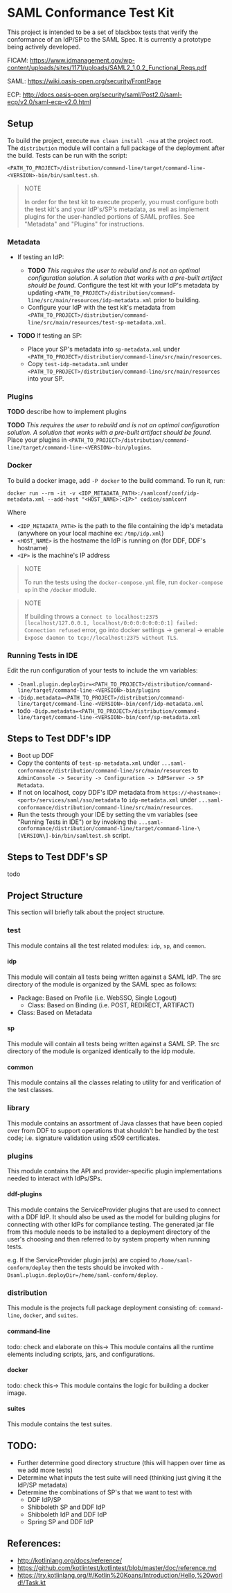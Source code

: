 # SAML Conformance Test Kit
This project is intended to be a set of blackbox tests that verify the conformance of an IdP/SP to the SAML Spec.
It is currently a prototype being actively developed.

FICAM: https://www.idmanagement.gov/wp-content/uploads/sites/1171/uploads/SAML2_1.0.2_Functional_Reqs.pdf

SAML: https://wiki.oasis-open.org/security/FrontPage

ECP: http://docs.oasis-open.org/security/saml/Post2.0/saml-ecp/v2.0/saml-ecp-v2.0.html

## Setup
To build the project, execute `mvn clean install -nsu` at the project root.
The `distribution` module will contain a full package of the deployment after the build.
Tests can be run with the script:

`<PATH_TO_PROJECT>/distribution/command-line/target/command-line-<VERSION>-bin/bin/samltest.sh`.

>NOTE
>
>In order for the test kit to execute properly, you must configure both
the test kit's and your IdP's/SP's metadata, as well as implement plugins
for the user-handled portions of SAML profiles. See "Metadata" and "Plugins" for instructions.

### Metadata
* If testing an IdP:
  * **TODO** *This requires the user to rebuild and is not an optimal
  configuration solution. A solution that works with a pre-built artifact
  should be found.* Configure the test kit with your IdP's metadata by updating
  `<PATH_TO_PROJECT>/distribution/command-line/src/main/resources/idp-metadata.xml`
  prior to building.
  * Configure your IdP with the test kit's metadata from
  `<PATH_TO_PROJECT>/distribution/command-line/src/main/resources/test-sp-metadata.xml`.
  
* **TODO** If testing an SP:
  * Place your SP's metadata into `sp-metadata.xml` under `<PATH_TO_PROJECT>/distribution/command-line/src/main/resources`.
  * Copy `test-idp-metadata.xml` under `<PATH_TO_PROJECT>/distribution/command-line/src/main/resources` into your SP.
   
### Plugins
**TODO** describe how to implement plugins

**TODO** *This requires the user to rebuild and is not an optimal configuration
solution. A solution that works with a pre-built artifact should be found.*
Place your plugins in `<PATH_TO_PROJECT>/distribution/command-line/target/command-line-<VERSION>-bin/plugins`.

### Docker
To build a docker image, add `-P docker` to the build command. To run it, run:

`docker run --rm -it -v <IDP_METADATA_PATH>:/samlconf/conf/idp-metadata.xml --add-host "<HOST_NAME>:<IP>" codice/samlconf`

Where 
* `<IDP_METADATA_PATH>` is the path to the file containing the idp's metadata
(anywhere on your local machine ex: `/tmp/idp.xml`)
* `<HOST_NAME>` is the hostname the IdP is running on (for DDF, DDF's hostname)
* `<IP>` is the machine's IP address

>NOTE
>
>To run the tests using the `docker-compose.yml` file, run `docker-compose up`
in the `/docker` module.

>NOTE
>
>If building throws a `Connect to localhost:2375 [localhost/127.0.0.1, localhost/0:0:0:0:0:0:0:1] failed: Connection refused`
error, go into docker settings &rarr; general &rarr; enable `Expose daemon to tcp://localhost:2375 without TLS`.

### Running Tests in IDE

Edit the run configuration of your tests to include the vm variables:

* `-Dsaml.plugin.deployDir=<PATH_TO_PROJECT>/distribution/command-line/target/command-line-<VERSION>-bin/plugins`
* `-Didp.metadata=<PATH_TO_PROJECT>/distribution/command-line/target/command-line-<VERSION>-bin/conf/idp-metadata.xml`
* todo `-Didp.metadata=<PATH_TO_PROJECT>/distribution/command-line/target/command-line-<VERSION>-bin/conf/sp-metadata.xml`

## Steps to Test DDF's IDP
* Boot up DDF
* Copy the contents of `test-sp-metadata.xml` under `...saml-conformance/distribution/command-line/src/main/resources` to `AdminConsole -> Security -> Configuration -> IdPServer -> SP Metadata`.
* If not on localhost, copy DDF's IDP metadata from `https://<hostname>:<port>/services/saml/sso/metadata` to `idp-metadata.xml` under `...saml-conformance/distribution/command-line/src/main/resources`.
* Run the tests through your IDE by setting the vm variables (see "Running Tests in IDE") or by invoking the `...saml-conformance/distribution/command-line/target/command-line-\[VERSION\]-bin/bin/samltest.sh` script.

## Steps to Test DDF's SP
todo

## Project Structure
This section will briefly talk about the project structure.

### test
This module contains all the test related modules: `idp`, `sp`, and `common`.

#### idp
This module will contain all tests being written against a SAML IdP. The src directory of the module is organized by the SAML spec as follows:
* Package: Based on Profile (i.e. WebSSO, Single Logout)
  * Class: Based on Binding (i.e. POST, REDIRECT, ARTIFACT)
* Class: Based on Metadata

#### sp
This module will contain all tests being written against a SAML SP. The src directory of the module is organized identically to the idp module.

#### common
This module contains all the classes relating to utility for and verification of the test classes.

### library
This module contains an assortment of Java classes that have been copied over from DDF to support operations that shouldn't be handled by the test code; i.e. signature validation using x509 certificates.

### plugins
This module contains the API and provider-specific plugin implementations
needed to interact with IdPs/SPs.

#### ddf-plugins
This module contains the ServiceProvider plugins that are used to connect with
a DDF IdP. It should also be used as the model for building plugins for connecting
with other IdPs for compliance testing. The generated jar file from this module
needs to be installed to a deployment directory of the user's choosing and then
referred to by system property when running tests.

e.g. If the ServiceProvider plugin jar(s) are copied to `/home/saml-conform/deploy`
then the tests should be invoked with `-Dsaml.plugin.deployDir=/home/saml-conform/deploy`.

### distribution
This module is the projects full package deployment consisting of: `command-line`, `docker`, and `suites`.

#### command-line
todo: check and elaborate on this&rarr; This module contains all the runtime elements including scripts, jars, and configurations.

#### docker
todo: check this&rarr; This module contains the logic for building a docker image.

#### suites
This module contains the test suites.

## TODO:
- Further determine good directory structure (this will happen over time as we add more tests)
- Determine what inputs the test suite will need (thinking just giving it the IdP/SP metadata)
- Determine the combinations of SP's that we want to test with
  - DDF IdP/SP
  - Shibboleth SP and DDF IdP
  - Shibboleth IdP and DDF IdP
  - Spring SP and DDF IdP

## References:
 - http://kotlinlang.org/docs/reference/
 - https://github.com/kotlintest/kotlintest/blob/master/doc/reference.md
 - https://try.kotlinlang.org/#/Kotlin%20Koans/Introduction/Hello,%20world!/Task.kt